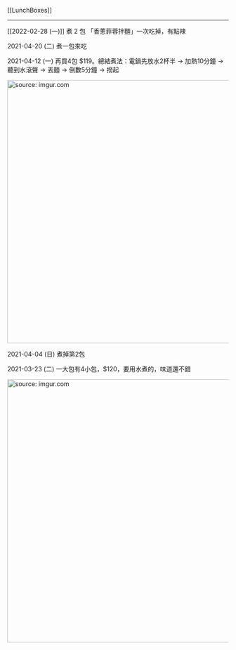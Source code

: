[[LunchBoxes]]

---


[[2022-02-28 (一)]] 煮 2 包 「香蔥菲蓉拌麵」一次吃掉，有點辣

2021-04-20 (二) 煮一包來吃

2021-04-12 (一) 再買4包 $119。總結煮法：電鍋先放水2杯半 → 加熱10分鐘 → 聽到水滾聲 → 丟麵 → 倒數5分鐘 → 撈起

<a href="https://imgur.com/HMr7Ity"><img src="https://i.imgur.com/HMr7Ity.jpg" title="source: imgur.com" width=600/></a>

2021-04-04 (日) 煮掉第2包

2021-03-23 (二) 一大包有4小包，$120，要用水煮的，味道還不錯

<a href="https://imgur.com/dngxwAk"><img src="https://i.imgur.com/dngxwAk.jpg" title="source: imgur.com" width=600/></a>
